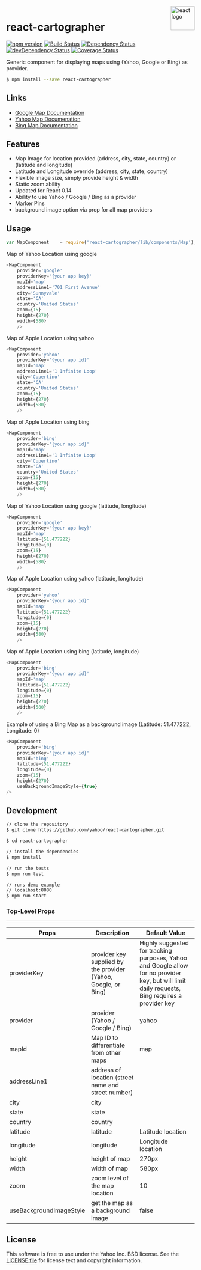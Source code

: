 <img src="https://avatars2.githubusercontent.com/u/6412038?v=3&s=200" alt="react logo" title="react" align="right" width="64" height="64" />

react-cartographer 
=========

[![npm version](https://badge.fury.io/js/react-cartographer.svg)](http://badge.fury.io/js/react-cartographer)
[![Build Status](https://travis-ci.org/yahoo/react-cartographer.svg?branch=master)](https://travis-ci.org/yahoo/react-cartographer)
[![Dependency Status](https://david-dm.org/yahoo/react-cartographer.svg)](https://david-dm.org/yahoo/react-cartographer)
[![devDependency Status](https://david-dm.org/yahoo/react-cartographer/dev-status.svg)](https://david-dm.org/yahoo/react-cartographer#info=devDependencies)
[![Coverage Status](https://coveralls.io/repos/yahoo/react-cartographer/badge.svg)](https://coveralls.io/r/yahoo/react-cartographer)


Generic component for displaying maps using (Yahoo, Google or Bing) as provider.

```bash
$ npm install --save react-cartographer
```

## Links
* [Google Map Documentation](https://developers.google.com/maps/documentation/staticmaps/)
* [Yahoo Map Documenation](https://developer.yahoo.com/maps/)
* [Bing Map Documentation](https://msdn.microsoft.com/en-us/library/ff701724.aspx)

## Features
* Map Image for location provided (address, city, state, country) or (latitude and longitude)
* Latitude and Longitude override (address, city, state, country)
* Flexible image size, simply provide height & width
* Static zoom ability
* Updated for React 0.14
* Ability to use Yahoo / Google / Bing as a provider
* Marker Pins
* background image option via prop for all map providers

## Usage
```js
var MapComponent    = require('react-cartographer/lib/components/Map');
```

Map of Yahoo Location using google
```js
<MapComponent
    provider='google'
    providerKey='{your app key}'
    mapId='map'
    addressLine1='701 First Avenue'
    city='Sunnyvale'
    state='CA'
    country='United States'
    zoom={15}
    height={270}
    width={580}
    />
```
Map of Apple Location using yahoo
```js
<MapComponent
    provider='yahoo'
    providerKey='{your app id}'
    mapId='map'
    addressLine1='1 Infinite Loop'
    city='Cupertino'
    state='CA'
    country='United States'
    zoom={15}
    height={270}
    width={580}
    />
```
Map of Apple Location using bing
```js
<MapComponent
    provider='bing'
    providerKey='{your app id}'
    mapId='map'
    addressLine1='1 Infinite Loop'
    city='Cupertino'
    state='CA'
    country='United States'
    zoom={15}
    height={270}
    width={580}
    />
```
Map of Yahoo Location using google (latitude, longitude)
```js
<MapComponent
    provider='google'
    providerKey='{your app key}'
    mapId='map'
    latitude={51.477222}
    longitude={0}
    zoom={15}
    height={270}
    width={580}
    />
```
Map of Apple Location using yahoo (latitude, longitude)
```js
<MapComponent
    provider='yahoo'
    providerKey='{your app id}'
    mapId='map'
    latitude={51.477222}
    longitude={0}
    zoom={15}
    height={270}
    width={580}
    />
```
Map of Apple Location using bing (latitude, longitude)
```js
<MapComponent
    provider='bing'
    providerKey='{your app id}'
    mapId='map'
    latitude={51.477222}
    longitude={0}
    zoom={15}
    height={270}
    width={580}
    />
```
Example of using a Bing Map as a background image (Latitude: 51.477222, Longitude: 0)
```js
<MapComponent
    provider='bing'
    providerKey='{your app id}'
    mapId='bing'
    latitude={51.477222}
    longitude={0}
    zoom={15}
    height={270}
    useBackgroundImageStyle={true}
/>
```


## Development
```sh
// clone the repository
$ git clone https://github.com/yahoo/react-cartographer.git

$ cd react-cartographer

// install the dependencies
$ npm install

// run the tests
$ npm run test

// runs demo example
// localhost:8080
$ npm run start
```

### Top-Level Props
---
| Props |  Description |  Default Value |
| --- | --- |--- |
| providerKey | provider key supplied by the provider (Yahoo, Google, or Bing) | Highly suggested for tracking purposes, Yahoo and Google allow for no provider key, but will limit daily requests, Bing requires a provider key  |
| provider | provider (Yahoo / Google / Bing) | yahoo |
| mapId | Map ID to differentiate from other maps | map |
| addressLine1 | address of location (street name and street number) |  |
| city | city |  |
| state | state |  |
| country | country |  |
| latitude | latitude | Latitude location |
| longitude | longitude | Longitude location |
| height | height of map |  270px |
| width | width of map | 580px |
| zoom | zoom level of the map location |  10 |
| useBackgroundImageStyle | get the map as a background image | false

## License

This software is free to use under the Yahoo Inc. BSD license.
See the [LICENSE file][] for license text and copyright information.

[LICENSE file]: https://github.com/yahoo/react-cartographer/blob/master/LICENSE.md